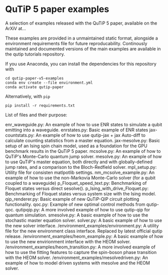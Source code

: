 # QuTiP 5 paper examples
A selection of examples released with the QuTiP 5 paper,  available on the ArXiV at...

These examples are provided in a unmaintained static format, alongside a environment requirements file for future reproducability. 
Continously maintained and documented versions of the main examples are available in the qutip tutorials repository.


If you use Anaconda, you can install the dependencies for this repository with

```shell
cd qutip-paper-v5-examples
conda env create --file environment.yml
conda activate qutip-paper
```

Alternatively, with `pip`

```shell
pip install -r requirements.txt
```

List of files and their purpose:

enr_waveguide.py:  An example of how to use ENR states to simulate a qubit emitting into a waveguide.
enrstates.py:  Basic example of ENR states
jax-countstats.py: An example of how to use qutip-jax + jax Auto-diff to calculate counting statistics from a master equation.
jax-mesolve.py: Basic setup of an Ising spin chain model, used as a foundation for the GPU benchmark results in the QuTiP 5 paper.
mcsolve.py: An example of how to QuTiP's Monte-Carlo quantum jump solver.
mesolve.py: An example of how to use QuTiP's master equation, both directly and with globally-defined jump rates, and  a comparison to the Bloch-Redfield solver.
mpl_setup.py: Utility file for consisten matlpotlib settings.
nm_mcsolve_example.py: An example of how to use the non-Markovia Monte-Carlo solver (for a qubit coupled to a waveguide)
p_Floquet_speed_text.py: Benchmarking of Floquet states versus direct sesolve().
p_Ising_with_drive_Floquet.py: Benchmarking of Floquet states versus system size with the Ising model.
qip_renderer.py: Basic example of new QuTiP-QIP circuit plotting functionality.
qoc.py: Example of new optimal control methods from qutip-qoc.
qutipqip.py: A more involved example of how to use qutip-qip for quantum simulation.
smesolve.py: A basic example of how to use the stochastic master equation solver.
solver.py: A basic example of how to use the new solver interface.
/environment_examples/environment.py: A utility file for the new environment class interface. Replaced by latest official qutip release.
/environment_examples/heom_example.py: A basic example of how to use the new envirionment interface with the HEOM solver.
/environment_examples/heom_transition.py:  A more involved example of how to use the fitting features to capture the spin-boson phase transition with the HEOM solver.
/environment_examples/mesolvedriven.py: An example of how to model driven systems with mesolve and the HEOM solver.